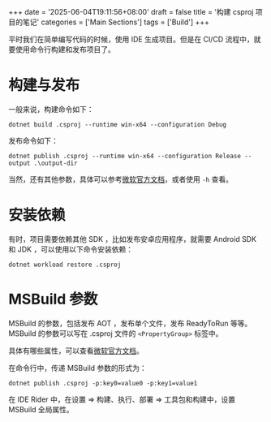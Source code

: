 +++
date = '2025-06-04T19:11:56+08:00'
draft = false
title = '构建 csproj 项目的笔记'
categories = ['Main Sections']
tags = ['Build']
+++

平时我们在简单编写代码的时候，使用 IDE 生成项目。但是在 CI/CD 流程中，就要使用命令行构建和发布项目了。

# 构建与发布
一般来说，构建命令如下：

```shell
dotnet build .csproj --runtime win-x64 --configuration Debug
```

发布命令如下：

```shell
dotnet publish .csproj --runtime win-x64 --configuration Release --output .\output-dir
```

当然，还有其他参数，具体可以参考[微软官方文档](https://learn.microsoft.com/en-us/dotnet/core/tools/dotnet)，或者使用 `-h` 查看。

# 安装依赖
有时，项目需要依赖其他 SDK ，比如发布安卓应用程序，就需要 Android SDK 和 JDK ，可以使用以下命令安装依赖：

```shell
dotnet workload restore .csproj
```

# MSBuild 参数
MSBuild 的参数，包括发布 AOT ，发布单个文件，发布 ReadyToRun 等等。 MSBuild 的参数可以写在 .csproj 文件的 `<PropertyGroup>` 标签中。

具体有哪些属性，可以查看[微软官方文档](https://learn.microsoft.com/zh-cn/visualstudio/msbuild/msbuild-properties)。

在命令行中，传递 MSBuild 参数的形式为：

```
dotnet publish .csproj -p:key0=value0 -p:key1=value1
```

在 IDE Rider 中，在设置 => 构建、执行、部署 => 工具包和构建中，设置 MSBuild 全局属性。
